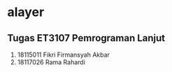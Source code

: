 # alayer
## Tugas ET3107 Pemrograman Lanjut  
1. 18115011 Fikri Firmansyah Akbar  
2. 18117026 Rama Rahardi

